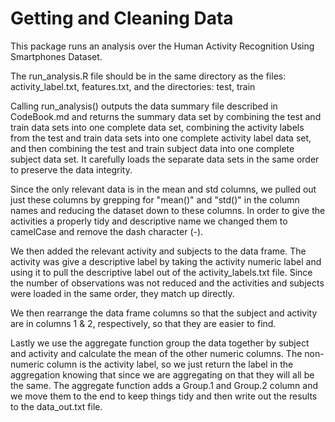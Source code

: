 Getting and Cleaning Data
========================================================

This package runs an analysis over the Human Activity Recognition Using Smartphones Dataset.  

The run_analysis.R file should be in the same directory as the files: activity_label.txt, features.txt, 
and the directories: test, train

Calling run_analysis() outputs the data summary file described in CodeBook.md and returns the summary data set by combining the test and train data sets into one complete data set, combining the activity labels from the test and train data sets into one complete activity label data set, and then combining the test and train subject data into one complete subject data set.  It carefully loads the separate data sets in the same order to preserve the data integrity.

Since the only relevant data is in the mean and std columns, we pulled out just these columns by grepping for "mean()" and "std()" in the column names and reducing the dataset down to these columns.  In order to give the activities a properly tidy and descriptive name we changed them to camelCase and remove the dash character (-).

We then added the relevant activity and subjects to the data frame.  The activity was give a descriptive label by taking the activity numeric label and using it to pull the descriptive label out of the activity_labels.txt file.  Since the number of observations was not reduced and the activities and subjects were loaded in the same order, they match up directly.

We then rearrange the data frame columns so that the subject and activity are in columns 1 & 2, respectively, so that they are easier to find.

Lastly we use the aggregate function group the data together by subject and activity and calculate the mean of the other numeric columns.  The non-numeric column is the activity label, so we just return the label in the aggregation knowing that since we are aggregating on that they will all be the same.  The aggregate function adds a Group.1 and Group.2 column and we move them to the end to keep things tidy and then write out the results to the data_out.txt file.